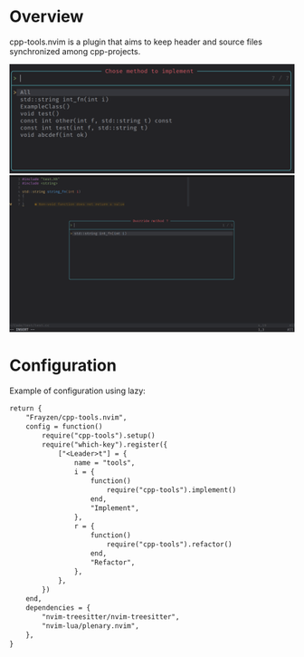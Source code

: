 # Overview

cpp-tools.nvim is a plugin that aims to keep header and source files synchronized among cpp-projects.

![Implement example](images/implement.png)
![Refactor example](images/refactor.png)

# Configuration

Example of configuration using lazy:

```
return {
    "Frayzen/cpp-tools.nvim",
    config = function()
        require("cpp-tools").setup()
        require("which-key").register({
            ["<Leader>t"] = {
                name = "tools",
                i = {
                    function()
                        require("cpp-tools").implement()
                    end,
                    "Implement",
                },
                r = {
                    function()
                        require("cpp-tools").refactor()
                    end,
                    "Refactor",
                },
            },
        })
    end,
    dependencies = {
        "nvim-treesitter/nvim-treesitter",
        "nvim-lua/plenary.nvim",
    },
}
```
